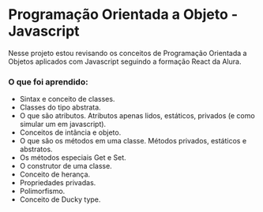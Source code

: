 # Programação Orientada a Objeto - Javascript
 Nesse projeto estou revisando os conceitos de Programação Orientada a Objetos aplicados com Javascript seguindo a formação React da Alura.
 
 
 ### O que foi aprendido:
 
 - Sintax e conceito de classes.
 - Classes do tipo abstrata.
 - O que são atributos. Atributos apenas lidos, estáticos, privados (e como simular um em javascript).
 - Conceitos de intância e objeto.
 - O que são os métodos em uma classe. Métodos privados, estáticos e abstratos.
 - Os métodos especiais Get e Set.
 - O construtor de uma classe.
 - Conceito de herança.
 - Propriedades privadas.
 - Polimorfismo.
 - Conceito de Ducky type.
 
 

